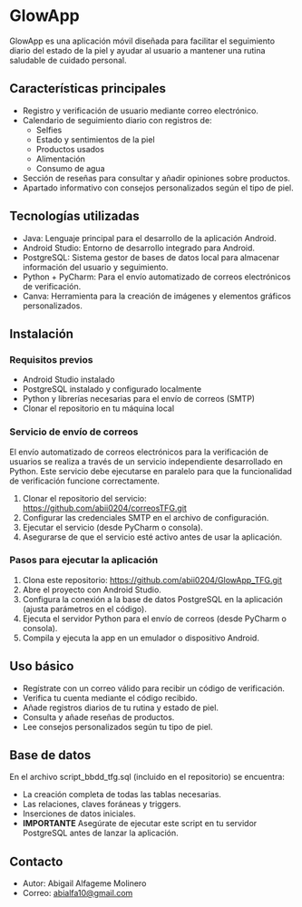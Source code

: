 # GlowApp

GlowApp es una aplicación móvil diseñada para facilitar el seguimiento diario del estado de la piel y ayudar al usuario a mantener una rutina saludable de cuidado personal.


## Características principales

- Registro y verificación de usuario mediante correo electrónico.
- Calendario de seguimiento diario con registros de:
  - Selfies
  - Estado y sentimientos de la piel
  - Productos usados
  - Alimentación
  - Consumo de agua
- Sección de reseñas para consultar y añadir opiniones sobre productos.
- Apartado informativo con consejos personalizados según el tipo de piel.


## Tecnologías utilizadas

- Java: Lenguaje principal para el desarrollo de la aplicación Android.
- Android Studio: Entorno de desarrollo integrado para Android.
- PostgreSQL: Sistema gestor de bases de datos local para almacenar información del usuario y seguimiento.
- Python + PyCharm: Para el envío automatizado de correos electrónicos de verificación.
- Canva: Herramienta para la creación de imágenes y elementos gráficos personalizados.


## Instalación

### Requisitos previos

- Android Studio instalado
- PostgreSQL instalado y configurado localmente
- Python y librerías necesarias para el envío de correos (SMTP)
- Clonar el repositorio en tu máquina local

### Servicio de envío de correos

El envío automatizado de correos electrónicos para la verificación de usuarios se realiza a través de un servicio independiente desarrollado en Python. 
Este servicio debe ejecutarse en paralelo para que la funcionalidad de verificación funcione correctamente.

1. Clonar el repositorio del servicio: https://github.com/abii0204/correosTFG.git
2. Configurar las credenciales SMTP en el archivo de configuración.
3. Ejecutar el servicio (desde PyCharm o consola).
4. Asegurarse de que el servicio esté activo antes de usar la aplicación.

### Pasos para ejecutar la aplicación

1. Clona este repositorio: https://github.com/abii0204/GlowApp_TFG.git
2. Abre el proyecto con Android Studio.
3. Configura la conexión a la base de datos PostgreSQL en la aplicación (ajusta parámetros en el código).
4. Ejecuta el servidor Python para el envío de correos (desde PyCharm o consola).
5. Compila y ejecuta la app en un emulador o dispositivo Android.

## Uso básico
- Regístrate con un correo válido para recibir un código de verificación.
- Verifica tu cuenta mediante el código recibido.
- Añade registros diarios de tu rutina y estado de piel.
- Consulta y añade reseñas de productos.
- Lee consejos personalizados según tu tipo de piel.

## Base de datos
En el archivo script_bbdd_tfg.sql (incluido en el repositorio) se encuentra:
- La creación completa de todas las tablas necesarias.
- Las relaciones, claves foráneas y triggers.
- Inserciones de datos iniciales.
- **IMPORTANTE** Asegúrate de ejecutar este script en tu servidor PostgreSQL antes de lanzar la aplicación.

## Contacto
- Autor: Abigail Alfageme Molinero
- Correo: abialfa10@gmail.com

